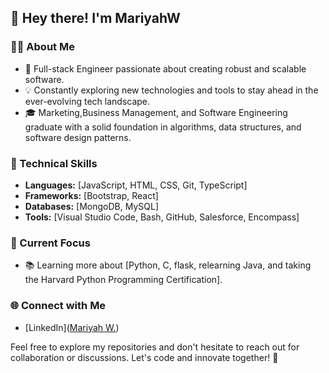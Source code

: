 <!---
MariyahW/MariyahW is a ✨ special ✨ repository because its `README.md` (this file) appears on your GitHub profile.
You can click the Preview link to take a look at your changes.
--->


## 👋 Hey there! I'm MariyahW

### 👨‍💻 About Me

- 🚀 Full-stack Engineer passionate about creating robust and scalable software.
- 💡 Constantly exploring new technologies and tools to stay ahead in the ever-evolving tech landscape.
- 🎓 Marketing,Business Management, and Software Engineering graduate with a solid foundation in algorithms, data structures, and software design patterns.

### 💼 Technical Skills

- **Languages:** [JavaScript, HTML, CSS, Git, TypeScript]
- **Frameworks:** [Bootstrap, React]
- **Databases:** [MongoDB, MySQL]
- **Tools:** [Visual Studio Code, Bash, GitHub, Salesforce, Encompass]

### 🌱 Current Focus
<!---
- 🔍 Exploring [specific technology or domain you are currently interested in]. --->
- 📚 Learning more about [Python, C, flask, relearning Java, and taking the Harvard Python Programming Certification].
<!---
### 🛠️ Projects

- [Project Name](Link): Brief description and key features.
- [Project Name](Link): Brief description and key features.
--->
### 🌐 Connect with Me

- [LinkedIn]([Mariyah W.](https://www.linkedin.com/in/mariyahwatson))
  

Feel free to explore my repositories and don't hesitate to reach out for collaboration or discussions. Let's code and innovate together! 🚀
